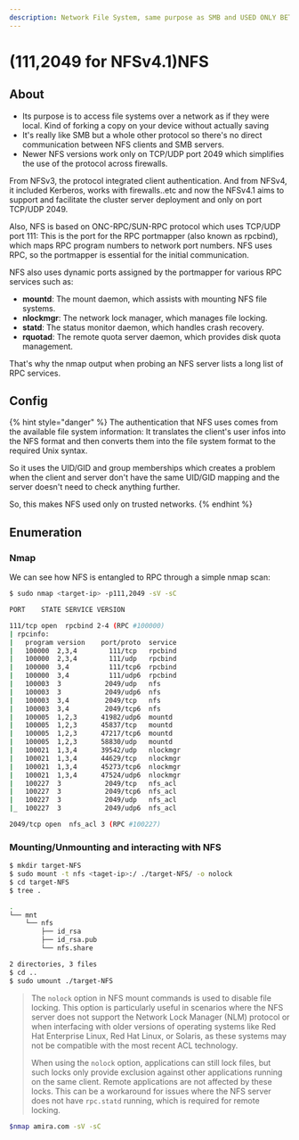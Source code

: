 ```yaml
---
description: Network File System, same purpose as SMB and USED ONLY BETWEEN UNIX-LIKE OS.
---
```


# (111,2049 for NFSv4.1)NFS

## About

* Its purpose is to access file systems over a network as if they were local. Kind of forking a copy on your device without actually saving
* It's really like SMB but a whole other protocol so there's no direct communication between NFS clients and SMB servers.&#x20;
* Newer NFS versions work only on TCP/UDP port 2049 which simplifies the use of the protocol across firewalls.&#x20;

From NFSv3, the protocol integrated client authentication. And from NFSv4, it included Kerberos, works with firewalls..etc and now the NFSv4.1 aims to support and facilitate the cluster server deployment and only on port TCP/UDP 2049.

Also, NFS is based on ONC-RPC/SUN-RPC protocol which uses TCP/UDP port 111: This is the port for the RPC portmapper (also known as rpcbind), which maps RPC program numbers to network port numbers. NFS uses RPC, so the portmapper is essential for the initial communication.

NFS also uses dynamic ports assigned by the portmapper for various RPC services such as:

* **mountd**: The mount daemon, which assists with mounting NFS file systems.
* **nlockmgr**: The network lock manager, which manages file locking.
* **statd**: The status monitor daemon, which handles crash recovery.
* **rquotad**: The remote quota server daemon, which provides disk quota management.

That's why the nmap output when probing an NFS server lists a long list of RPC services.

## Config

{% hint style="danger" %}
The authentication that NFS uses comes from the available file system information: It translates the client's user infos into the NFS format and then converts them into the file system format to the required Unix syntax.

So it uses the UID/GID and group memberships which creates a problem when the client and server don't have the same UID/GID mapping and the server doesn't need to check anything further.

So, this makes NFS used only on trusted networks.
{% endhint %}

## Enumeration

### Nmap

We can see how NFS is entangled to RPC through a simple nmap scan:

```bash
$ sudo nmap <target-ip> -p111,2049 -sV -sC

PORT    STATE SERVICE VERSION

111/tcp open  rpcbind 2-4 (RPC #100000)
| rpcinfo: 
|   program version    port/proto  service
|   100000  2,3,4        111/tcp   rpcbind
|   100000  2,3,4        111/udp   rpcbind
|   100000  3,4          111/tcp6  rpcbind
|   100000  3,4          111/udp6  rpcbind
|   100003  3           2049/udp   nfs
|   100003  3           2049/udp6  nfs
|   100003  3,4         2049/tcp   nfs
|   100003  3,4         2049/tcp6  nfs
|   100005  1,2,3      41982/udp6  mountd
|   100005  1,2,3      45837/tcp   mountd
|   100005  1,2,3      47217/tcp6  mountd
|   100005  1,2,3      58830/udp   mountd
|   100021  1,3,4      39542/udp   nlockmgr
|   100021  1,3,4      44629/tcp   nlockmgr
|   100021  1,3,4      45273/tcp6  nlockmgr
|   100021  1,3,4      47524/udp6  nlockmgr
|   100227  3           2049/tcp   nfs_acl
|   100227  3           2049/tcp6  nfs_acl
|   100227  3           2049/udp   nfs_acl
|_  100227  3           2049/udp6  nfs_acl

2049/tcp open  nfs_acl 3 (RPC #100227)
```

### Mounting/Unmounting and interacting with NFS

```bash
$ mkdir target-NFS
$ sudo mount -t nfs <taget-ip>:/ ./target-NFS/ -o nolock
$ cd target-NFS
$ tree .

.
└── mnt
    └── nfs
        ├── id_rsa
        ├── id_rsa.pub
        └── nfs.share

2 directories, 3 files
$ cd ..
$ sudo umount ./target-NFS
```

> The `nolock` option in NFS mount commands is used to disable file locking. This option is particularly useful in scenarios where the NFS server does not support the Network Lock Manager (NLM) protocol or when interfacing with older versions of operating systems like Red Hat Enterprise Linux, Red Hat Linux, or Solaris, as these systems may not be compatible with the most recent ACL technology.
>
> When using the `nolock` option, applications can still lock files, but such locks only provide exclusion against other applications running on the same client. Remote applications are not affected by these locks. This can be a workaround for issues where the NFS server does not have `rpc.statd` running, which is required for remote locking.

```bash
$nmap amira.com -sV -sC
```
